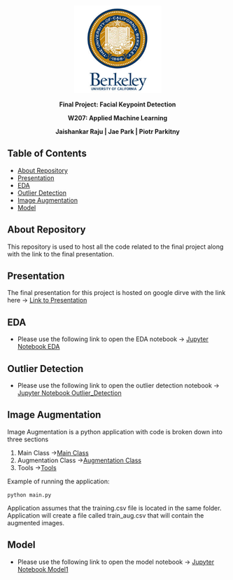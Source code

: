 <p align="center">
    <img src="uc-berkeley-logo-seal.jpg" alt="Logo" width="200" height="200">
</p>

<p align="center">
  <p align="center"><strong>Final Project: Facial Keypoint Detection</strong></p>
  <p align="center"><strong>W207: Applied Machine Learning</strong></p>
  <p align="center"><strong>Jaishankar Raju | Jae Park | Piotr Parkitny</strong></p>
</p>

<!-- TABLE OF CONTENTS -->
## Table of Contents

* [About Repository](#about-repository)
* [Presentation](#presentation)
* [EDA](#eda)
* [Outlier Detection](#outlier-detection)
* [Image Augmentation](#image-augmentation)
* [Model](#model)

<!-- about repository -->
About Repository
------------

This repository is used to host all the code related to the final project along with the link to the final presentation.


<!-- presentation -->
Presentation
------------

The final presentation for this project is hosted on google dirve with the link here -> [Link to Presentation](https://docs.google.com/presentation/d/1zQLQ3WyMFHNmQW__SyUghMysKJFmwZ9nAzqLj_FVT9g/edit?usp=sharing)

<!-- eda -->
EDA
------------

- Please use the following link to open the EDA notebook -> [Jupyter Notebook EDA](Project_2_Part1.ipynb)

<!-- outlier-detection -->
Outlier Detection
------------

- Please use the following link to open the outlier detection notebook -> [Jupyter Notebook Outlier_Detection](Project_2_Part1.ipynb)


<!-- IMAGE AUGMENTATION -->
Image Augmentation
------------

Image Augmentation is a python application with code is broken down into three sections
1. Main Class ->[Main Class](Image_Augmentation/main.py)
2. Augmentation Class ->[Augmentation Class](Image_Augmentation/Aug_Image.py)
3. Tools ->[Tools](Image_Augmentation/tools.py)

Example of running the application:
    
    python main.py

Application assumes that the training.csv file is located in the same folder. Application will create a file called train_aug.csv that will contain the augmented images.

<!-- model -->
Model
------------

- Please use the following link to open the model notebook -> [Jupyter Notebook Model1](Project_2_Part1.ipynb)
